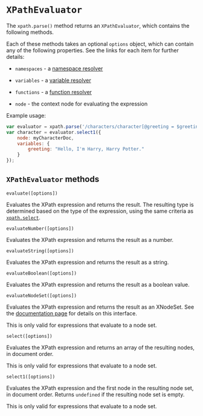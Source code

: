 # `XPathEvaluator`

The `xpath.parse()` method returns an `XPathEvaluator`, which contains the following methods.

Each of these methods takes an optional `options` object, which can contain any of the following properties. See the links for each item for further details:

- `namespaces` - a [namespace resolver](namespace%20resolvers.md)

- `variables` - a [variable resolver](variable%20resolvers.md)

- `functions` - a [function resolver](function%20resolvers.md)

- `node` - the context node for evaluating the expression

Example usage:

```js
var evaluator = xpath.parse('/characters/character[@greeting = $greeting]');
var character = evaluator.select1({
    node: myCharacterDoc,
    variables: {
        greeting: "Hello, I'm Harry, Harry Potter."
    }
});
```

## `XPathEvaluator` methods

`evaluate([options])`

Evaluates the XPath expression and returns the result. The resulting type is determined based on the type of the expression, using the same criteria as [`xpath.select`](xpath%20methods.md).

`evaluateNumber([options])`

Evaluates the XPath expression and returns the result as a number.

`evaluateString([options])`

Evaluates the XPath expression and returns the result as a string.

`evaluateBoolean([options])`

Evaluates the XPath expression and returns the result as a boolean value.

`evaluateNodeSet([options])`

Evaluates the XPath expression and returns the result as an XNodeSet. See the [documentation page](#) for details on this interface.

This is only valid for expressions that evaluate to a node set.

`select([options])`

Evaluates the XPath expression and returns an array of the resulting nodes, in document order.

This is only valid for expressions that evaluate to a node set.

`select1([options])`

Evaluates the XPath expression and the first node in the resulting node set, in document order. Returns `undefined` if the resulting node set is empty.

This is only valid for expressions that evaluate to a node set.
